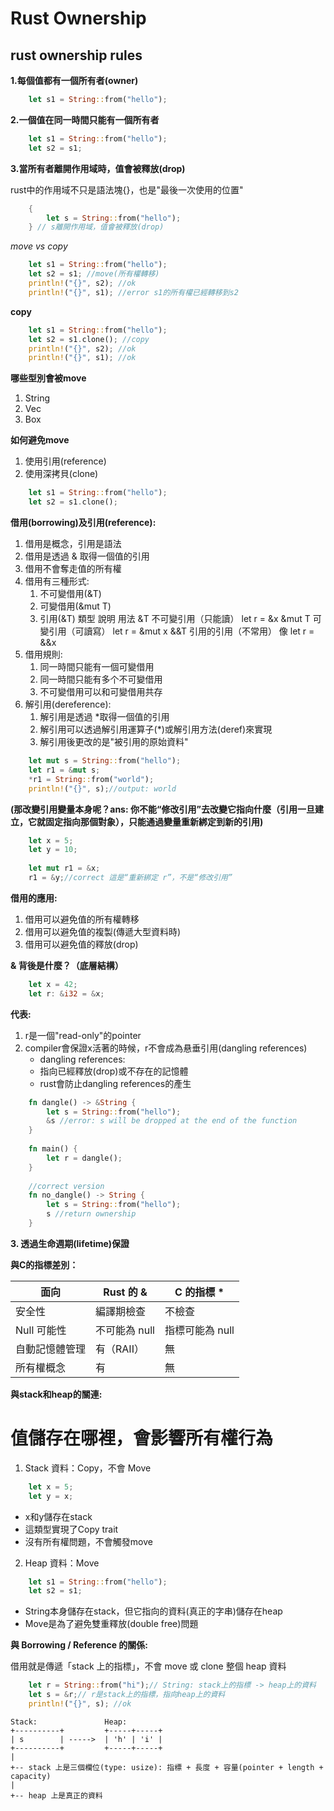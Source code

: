 # Rust Ownership

## rust ownership rules

**1.每個值都有一個所有者(owner)**

```rust
    let s1 = String::from("hello");
```

**2.一個值在同一時間只能有一個所有者**

```rust
    let s1 = String::from("hello");
    let s2 = s1;
```

**3.當所有者離開作用域時，值會被釋放(drop)**

rust中的作用域不只是語法塊{}，也是"最後一次使用的位置"

```rust
    {
        let s = String::from("hello");
    } // s離開作用域，值會被釋放(drop)
```

*move vs copy*

```rust
    let s1 = String::from("hello");
    let s2 = s1; //move(所有權轉移)
    println!("{}", s2); //ok
    println!("{}", s1); //error s1的所有權已經轉移到s2
```

**copy**

```rust
    let s1 = String::from("hello");
    let s2 = s1.clone(); //copy
    println!("{}", s2); //ok
    println!("{}", s1); //ok
```

**哪些型別會被move**

1. String
2. Vec<T>
3. Box<T>

**如何避免move**

1. 使用引用(reference)
2. 使用深拷貝(clone)

```rust
    let s1 = String::from("hello");
    let s2 = s1.clone();
```

**借用(borrowing)及引用(reference):**

1. 借用是概念，引用是語法
2. 借用是透過 & 取得一個值的引用
3. 借用不會奪走值的所有權
4. 借用有三種形式:
    1. 不可變借用(&T)
    2. 可變借用(&mut T)
    3. 引用(&T)
    類型    說明                用法
    &T      不可變引用（只能讀） let r = &x
    &mut T  可變引用（可讀寫） let r = &mut x
    &&T     引用的引用（不常用） 像 let r = &&x
5. 借用規則:
    1. 同一時間只能有一個可變借用
    2. 同一時間只能有多个不可變借用
    3. 不可變借用可以和可變借用共存
6. 解引用(dereference):
    1. 解引用是透過 *取得一個值的引用
    2. 解引用可以透過解引用運算子(*)或解引用方法(deref)來實現
    3. 解引用後更改的是"被引用的原始資料"
  
```rust
    let mut s = String::from("hello");
    let r1 = &mut s;
    *r1 = String::from("world");
    println!("{}", s);//output: world
```

**(那改變引用變量本身呢？ans: 你不能“修改引用”去改變它指向什麼（引用一旦建立，它就固定指向那個對象），只能通過變量重新綁定到新的引用)**

```rust
    let x = 5;
    let y = 10;
    
    let mut r1 = &x;
    r1 = &y;//correct 這是“重新綁定 r”，不是“修改引用”
```

**借用的應用:**

1. 借用可以避免值的所有權轉移
2. 借用可以避免值的複製(傳遞大型資料時)
3. 借用可以避免值的釋放(drop)

**& 背後是什麼？（底層結構）**

```rust
    let x = 42;
    let r: &i32 = &x;
```

**代表:**

1. r是一個"read-only"的pointer
2. compiler會保證x活著的時候，r不會成為悬垂引用(dangling references)
    - dangling references:
    - 指向已經釋放(drop)或不存在的記憶體
    - rust會防止dangling references的產生

```rust
    fn dangle() -> &String {
        let s = String::from("hello");
        &s //error: s will be dropped at the end of the function
    }
        
    fn main() {
        let r = dangle();
    }
        
    //correct version
    fn no_dangle() -> String {
        let s = String::from("hello");
        s //return ownership
    }
```

**3. 透過生命週期(lifetime)保證**

**與C的指標差別：**

| 面向 | Rust 的 & | C 的指標 * |
|------|-----------|-----------|
| 安全性 | 編譯期檢查 | 不檢查 |
| Null 可能性 | 不可能為 null | 指標可能為 null |
| 自動記憶體管理 | 有（RAII） | 無 |
| 所有權概念 | 有 | 無 |
**與stack和heap的關連:**

# 值儲存在哪裡，會影響所有權行為

1. Stack 資料：Copy，不會 Move

```rust
    let x = 5;
    let y = x;
```

- x和y儲存在stack
- 這類型實現了Copy trait
- 沒有所有權問題，不會觸發move

2. Heap 資料：Move

```rust
    let s1 = String::from("hello");
    let s2 = s1;
```

- String本身儲存在stack，但它指向的資料(真正的字串)儲存在heap
- Move是為了避免雙重釋放(double free)問題

**與 Borrowing / Reference 的關係:**

借用就是傳遞「stack 上的指標」，不會 move 或 clone 整個 heap 資料

```rust
    let r = String::from("hi");// String: stack上的指標 -> heap上的資料
    let s = &r;// r是stack上的指標，指向heap上的資料
    println!("{}", s); //ok
```

    Stack:               Heap:
    +----------+         +-----+-----+
    | s        | ----->  | 'h' | 'i' |
    +----------+         +-----+-----+
    |         
    +-- stack 上是三個欄位(type: usize): 指標 + 長度 + 容量(pointer + length + capacity)
    |         
    +-- heap 上是真正的資料
    
